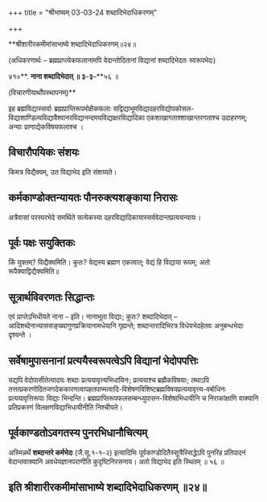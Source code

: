 +++
title = "श्रीभाष्यम् 03-03-24 शब्दादिभेदाधिकरणम्"

+++


**श्रीशारीरकमीमांसाभाष्ये शब्दादिभेदाधिकरणम्॥२४॥

(अधिकरणार्थः – ब्रह्मप्राप्त्येकफलानामपि वेदान्तोदितानां विद्यानां शब्दादिभेदतः स्वरूपभेदः)

४१०**. **नाना शब्दादिभेदात् ॥ ३**–**३**–**५६ ॥

(विचारणीयार्थोपस्थापनम्)**

इह ब्रह्मविद्यास्सर्वाः ब्रह्मप्राप्तिरूपमोक्षैकफलाः सद्विद्याभूमविद्यादहरविद्योपकोसल-विद्याशाण्डिल्यविद्यावैश्वानरविद्यानन्दमयविद्याक्षरविद्यादिका एकशाखागताश्शाखान्तरगताश्च उदाहरणम्; अन्याः प्राणाद्येकविषयफलाश्च ।

## विचारौपयिकः संशयः

किमत्र विद्यैक्यम्, उत विद्याभेद इति संशय्यते।

## कर्मकाण्डोक्तन्यायतः पौनरुक्त्यशङ्काया निरासः

अत्रैवासां परस्परभेदे समर्थिते सत्येकस्या दहरविद्यादिकायास्सर्ववेदान्तप्रत्ययन्यायः।

## पूर्वः पक्षः सयुक्तिकः

किं युक्तम्? विद्यैक्यमिति। कुतः? वेद्यस्य ब्रह्मण एकत्वात्; वेद्यं हि विद्याया रूपम्; अतो रूपैक्याद्विद्यैक्यमिति॥

## सूत्रार्थविवरणतः सिद्धान्तः

एवं प्राप्तेऽभिधीयते नाना – इति। नानाभूता विद्याः; कुतः? शब्दादिभेदात् – आदिशब्देनाभ्याससङ्ख्यागुणप्रक्रियानामधेयानि गृह्यन्ते; शब्दान्तरादिभिरत्र विधेयभेदहेतवः अनुबन्धभेदाः दृश्यन्ते ।

## सर्वेषामुपासनानां प्रत्ययैस्वरूपत्वेऽपि विद्यानां भेदोपपत्तिः

यद्यपि वेदोपासीतेत्यादयः शब्दाः प्रत्ययावृत्त्यभिधायिनः; प्रत्ययाश्च ब्रह्मैकविषयाः; तथाऽपि तत्तत्प्रकरणोदितजगदेककारणत्वापहतपाप्मत्वादि-विशेषणविशिष्टब्रह्मविषयप्रत्ययावृत्त्य-वबोधिनः प्रत्ययावृत्तिरूपाः विद्याः भिन्दन्ति। ब्रह्मप्राप्तिरूपफलसम्बन्ध्युपासन-विशेषाभिधायीनि च निराकांक्षाणि वाक्यानि प्रतिप्रकरणं विलक्षणविद्याभिधायीनीति निश्चीयते।

## पूर्वकाण्डतोऽवगतस्य पुनरभिधानौचित्यम्

अस्मिन्नर्थे **शब्दान्तरे कर्मभेदः** (जै.सू.१-१-२) इत्यादिभिः पूर्वकाण्डोदितैस्सूत्रैस्सिद्धेऽपि पुनरिह प्रतिपादनं वेदान्तवाक्यानि
अवधेयज्ञानपराणीति कुदृष्टिनिरसनाय। अतो विद्याभेद इति स्थितम् ॥ ५६ ॥

## इति श्रीशारीरकमीमांसाभाष्ये शब्दादिभेदाधिकरणम् ॥२४॥


